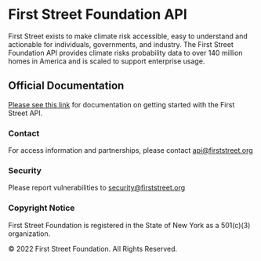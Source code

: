 # First Street Foundation API

First Street exists to make climate risk accessible, easy to understand and actionable for individuals, governments, and industry. The First Street Foundation API provides climate risks probability data to over 140 million homes in America and is scaled to support enterprise usage. 

## Official Documentation

[Please see this link](https://docs.firststreet.org/api) for documentation on getting started with the First Street API.

### Contact

For access information and partnerships, please contact api@firststreet.org

### Security

Please report vulnerabilities to security@firststreet.org

### Copyright Notice

First Street Foundation is registered in the State of New York as a 501(c)(3) organization.

© 2022 First Street Foundation. All Rights Reserved.
